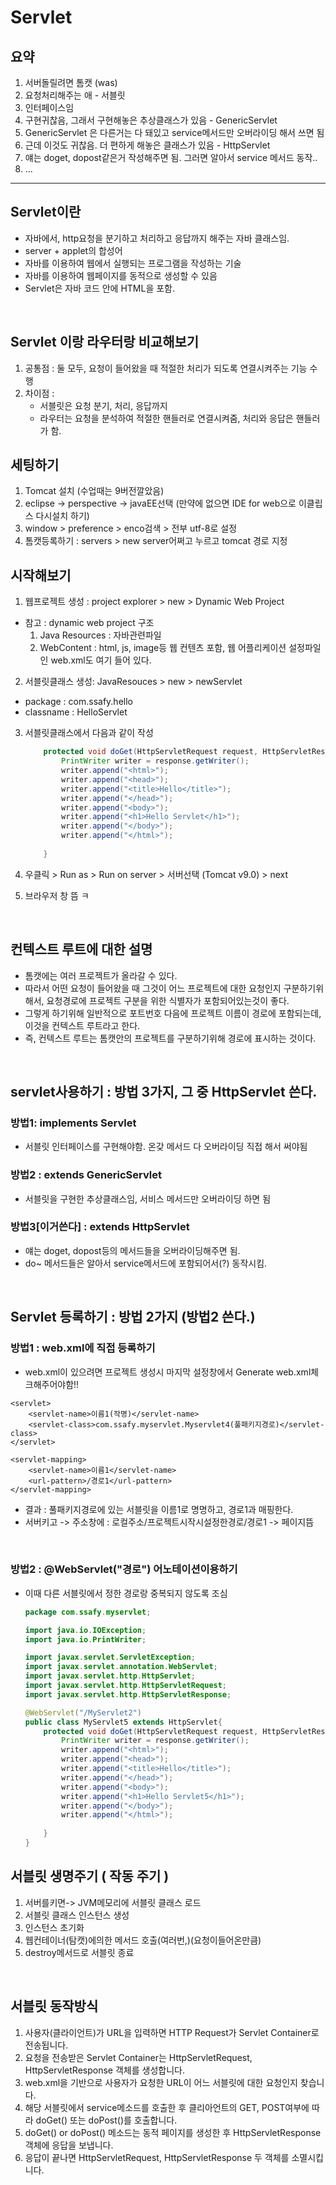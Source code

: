 # Servlet
## 요약
1. 서버돌릴려면 톰캣 (was)
2. 요청처리해주는 애 - 서블릿
3. 인터페이스임
4. 구현귀찮음, 그래서 구현해놓은 추상클래스가 있음 - GenericServlet
5. GenericServlet 은 다른거는 다 돼있고 service메서드만 오버라이딩 해서 쓰면 됨
6. 근데 이것도 귀찮음. 더 편하게 해놓은 클래스가 있음 - HttpServlet
7. 얘는 doget, dopost같은거 작성해주면 됨. 그러면 알아서 service 메서드 동작..
8. ...

<hr>

## Servlet이란
- 자바에서, http요청을 분기하고 처리하고 응답까지 해주는 자바 클래스임.
- server + applet의 합성어
- 자바를 이용하여 웹에서 실행되는 프로그램을 작성하는 기술
- 자바를 이용하여 웹페이지를 동적으로 생성할 수 있음
- Servlet은 자바 코드 안에 HTML을 포함.

<br>

## Servlet 이랑 라우터랑 비교해보기
1. 공통점 : 둘 모두, 요청이 들어왔을 때 적절한 처리가 되도록 연결시켜주는 기능 수행
2. 차이점 : 
   - 서블릿은 요청 분기, 처리, 응답까지
   - 라우터는 요청을 분석하여 적절한 핸들러로 연결시켜줌, 처리와 응답은 핸들러가 함.
## 세팅하기
1. Tomcat 설치 (수업때는 9버전깔았음)
2. eclipse -> perspective -> javaEE선택
(만약에 없으면 IDE for web으로 이클립스 다시설치 하기)
3. window > preference > enco검색 > 전부 utf-8로 설정
4. 톰캣등록하기 : servers  > new server어쩌고 누르고 tomcat 경로 지정

## 시작해보기
1. 웹프로젝트 생성 : project explorer > new > Dynamic Web Project 
- 참고 : dynamic web project 구조
   1. Java Resources : 자바관련파일 
 	2. WebContent : html, js, image등 웹 컨텐츠 포함, 웹 어플리케이션 설정파일인 web.xml도 여기 들어 있다.
2. 서블릿클래스 생성:  JavaResouces > new > newServlet
- package : com.ssafy.hello
- classname : HelloServlet
3. 서블릿클래스에서 다음과 같이 작성
	```java
		protected void doGet(HttpServletRequest request, HttpServletResponse response) throws ServletException, IOException{
			PrintWriter writer = response.getWriter();
			writer.append("<html>");
			writer.append("<head>");
			writer.append("<title>Hello</title>");
			writer.append("</head>");
			writer.append("<body>");
			writer.append("<h1>Hello Servlet</h1>");
			writer.append("</body>");
			writer.append("</html>");
			
		}

	```

4.  우클릭 > Run as > Run on server > 서버선택 (Tomcat v9.0) > next

5. 브라우저 창 뜸 ㅋ

<br>

## 컨텍스트 루트에 대한 설명
- 톰캣에는 여러 프로젝트가 올라갈 수 있다.
- 따라서 어떤 요청이 들어왔을 때 그것이 어느 프로젝트에 대한 요청인지 구분하기위해서, 요청경로에 프로젝트 구분을 위한 식별자가 포함되어있는것이 좋다. 
- 그렇게 하기위해 일반적으로 포트번호 다음에 프로젝트 이름이 경로에 포함되는데, 이것을 컨텍스트 루트라고 한다.
- 즉, 컨텍스트 루트는 톰캣안의 프로젝트를 구분하기위해 경로에 표시하는 것이다.

<br>


## servlet사용하기 : 방법 3가지, 그 중  HttpServlet 쓴다.
 
### 방법1: implements Servlet
- 서블릿 인터페이스를 구현해야함. 온갖 메서드 다 오버라이딩 직접 해서 써야됨
### 방법2 : extends GenericServlet
- 서블릿을 구현한 추상클래스임, 서비스 메서드만 오버라이딩 하면 됨
### 방법3[이거쓴다] : extends HttpServlet
- 얘는 doget, dopost등의 메서드들을 오버라이딩해주면 됨.
- do~ 메서드들은 알아서 service메서드에 포함되어서(?) 동작시킴.

<br>

## Servlet 등록하기 : 방법 2가지 (방법2 쓴다.)
### 방법1 : web.xml에 직접 등록하기
- web.xml이 있으려면 프로젝트 생성시 마지막 설정창에서 Generate web.xml체크해주어야함!!
```
<servlet>
    <servlet-name>이름1(작명)</servlet-name>
    <servlet-class>com.ssafy.myservlet.Myservlet4(풀패키지경로)</servlet-class>
</servlet>

<servlet-mapping>
    <servlet-name>이름1</servlet-name>
    <url-pattern>/경로1</url-pattern>
</servlet-mapping>
```
- 결과 : 풀패키지경로에 있는 서블릿을 이름1로 명명하고, 경로1과 매핑한다.
- 서버키고 -> 주소창에 : 로컬주소/프로젝트시작시설정한경로/경로1 -> 페이지뜸 

<br>

### 방법2 : @WebServlet("경로") 어노테이션이용하기
- 이때 다른 서블릿에서 정한 경로랑 중복되지 않도록 조심

	```java
	package com.ssafy.myservlet;

	import java.io.IOException;
	import java.io.PrintWriter;

	import javax.servlet.ServletException;
	import javax.servlet.annotation.WebServlet;
	import javax.servlet.http.HttpServlet;
	import javax.servlet.http.HttpServletRequest;
	import javax.servlet.http.HttpServletResponse;

	@WebServlet("/MyServlet2")
	public class MyServlet5 extends HttpServlet{
		protected void doGet(HttpServletRequest request, HttpServletResponse response) throws ServletException, IOException{
			PrintWriter writer = response.getWriter();
			writer.append("<html>");
			writer.append("<head>");
			writer.append("<title>Hello</title>");
			writer.append("</head>");
			writer.append("<body>");
			writer.append("<h1>Hello Servlet5</h1>");
			writer.append("</body>");
			writer.append("</html>");
			
		}
	}

	```

## 서블릿 생명주기 ( 작동 주기 ) 
1. 서버를키면-> JVM메모리에 서블릿 클래스 로드
2. 서블릿 클래스 인스턴스 생성
3. 인스턴스 초기화
4. 웹컨테이너(탐캣)에의한 메서드 호출(여러번,)(요청이들어온만큼)
5. destroy메서드로 서블릿 종료

<br>

## 서블릿 동작방식
1. 사용자(클라이언트)가 URL을 입력하면 HTTP Request가 Servlet Container로 전송됩니다.
2. 요청을 전송받은 Servlet Container는 HttpServletRequest, HttpServletResponse 객체를 생성합니다.
3. web.xml을 기반으로 사용자가 요청한 URL이 어느 서블릿에 대한 요청인지 찾습니다.
4. 해당 서블릿에서 service메소드를 호출한 후 클리아언트의 GET, POST여부에 따라 doGet() 또는 doPost()를 호출합니다.
5. doGet() or doPost() 메소드는 동적 페이지를 생성한 후 HttpServletResponse객체에 응답을 보냅니다.
6. 응답이 끝나면 HttpServletRequest, HttpServletResponse 두 객체를 소멸시킵니다.